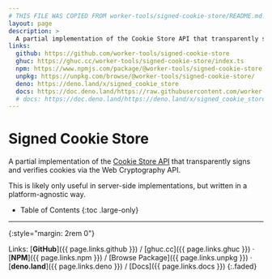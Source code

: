 ```yaml
---
# THIS FILE WAS COPIED FROM worker-tools/signed-cookie-store/README.md! DO NOT MODIFY DIRECTLY!
layout: page
description: >
  A partial implementation of the Cookie Store API that transparently signs and verifies cookies via the Web Cryptography API.
links:
  github: https://github.com/worker-tools/signed-cookie-store
  ghuc: https://ghuc.cc/worker-tools/signed-cookie-store/index.ts
  npm: https://www.npmjs.com/package/@worker-tools/signed-cookie-store
  unpkg: https://unpkg.com/browse/@worker-tools/signed-cookie-store/
  deno: https://deno.land/x/signed_cookie_store
  docs: https://doc.deno.land/https://raw.githubusercontent.com/worker-tools/signed-cookie-store/master/index.ts
  # docs: https://doc.deno.land/https://deno.land/x/signed_cookie_store/index.ts
---
```


# Signed Cookie Store
A partial implementation of the [Cookie Store API](https://wicg.github.io/cookie-store)
that transparently signs and verifies cookies via the Web Cryptography API.

This is likely only useful in server-side implementations,
but written in a platform-agnostic way.

<noscript></noscript>
* Table of Contents
{:toc .large-only}

***
{:style="margin: 2rem 0"}

Links:
[__GitHub__]({{ page.links.github }})
/ [ghuc.cc]({{ page.links.ghuc }})
· [__NPM__]({{ page.links.npm }}) 
/ [Browse Package]({{ page.links.unpkg }})
· [__deno.land__]({{ page.links.deno }})
/ [Docs]({{ page.links.docs }})
{:.faded}
<br/>